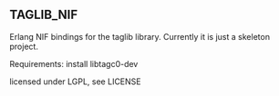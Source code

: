 TAGLIB_NIF
----------

Erlang NIF bindings for the taglib library. Currently it is just a skeleton project.

Requirements: install libtagc0-dev

licensed under LGPL, see LICENSE
